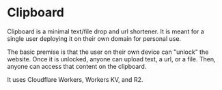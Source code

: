 # Clipboard
Clipboard is a minimal text/file drop and url shortener. It is meant for a single user deploying it on their own domain for personal use.

The basic premise is that the user on their own device can "unlock" the website. Once it is unlocked, anyone can upload text, a url, or a file. Then, anyone can access that content on the clipboard.

It uses Cloudflare Workers, Workers KV, and R2.
